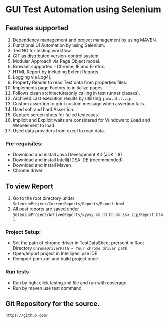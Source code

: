 # GUI Test Automation using Selenium

## Features supported
1. Dependency management and project management by using MAVEN. 
2. Functional UI Automation by using Selenium.
3. TestNG for testing workflow.
4. GIT as distributed version-control system.
5. Modular Approach via Page Object model.
6. Browser supported - Chrome, IE and Firefox.
7. HTML Report by including Extent Reports.
8. Logging via Log4j.
9. Property Reader to read Test data from properties files.
10. Implements page Factory to initialize pages.
11. Follows clean architecture(only calling in test runner classes).
12. Archived Last execution results by utilizing `java.util.zip`. 
13. Custom assertion to print custom message when assertion fails.
14. Used soft and hard Assertion.
15. Capture screen shots for failed testcases.
16. Implicit and Explicit waits are considered for Windows to Load and Webelement to load.
17. Used data providers from excel to read data.


### Pre-requisites: ###
* Download and install Java Development Kit (JDK 1.8)
* Download and install Intellij IDEA IDE (recommended)
* Download and install Maven
* Chrome driver 

## To view Report 
1. Go to the root directory under `SeleniumProject/CurrentReports/Reports/Report.html`
2. All past reports are saved under `SeleniumProject/ArhivedReports/<yyyy_mm_dd_hh:mm:ss>.zip/Report.html` 

### Project Setup: ###
* Set the path of chrome driver in TestDataSheet prersent in Root Directory 
`ChromeDriverPath = Your chrome driver path`
* Open/Import project in Intellij/eclipse IDE
* Reimport pom.xml and build project once

### Run tests
* Run by right click testng.xml file and run with coverage
* Run by maven use test command

## Git Repository for the source.
`https://github.com/`